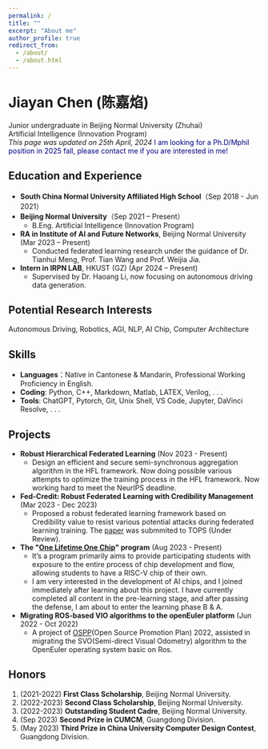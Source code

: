 ```yaml
---
permalink: /
title: ""
excerpt: "About me"
author_profile: true
redirect_from: 
  - /about/
  - /about.html
---
```


# Jiayan Chen (陈嘉焰)
Junior undergraduate in Beijing Normal University (Zhuhai)<br />
Artificial Intelligence (Innovation Program)<br />
*This page was updated on 25th April, 2024*
<font color="#000080"> I am looking for a Ph.D/Mphil position in 2025 fall, please contact me if you are interested in me! </font>

## Education and Experience

- **South China Normal University Affiliated High School**（Sep 2018 - Jun 2021）
- **Beijing Normal University**（Sep 2021 – Present）
  - B.Eng. Artificial Intelligence (Innovation Program)
- **RA in Institute of AI and Future Networks**, Beijing Normal University (Mar 2023 – Present)
  - Conducted federated learning research under the guidance of Dr. Tianhui Meng, Prof. Tian Wang and Prof. Weijia Jia.  
- **Intern in IRPN LAB**, HKUST (GZ) (Apr 2024 – Present)
  - Supervised by Dr. Haoang Li, now focusing on autonomous driving data generation.

## Potential Research Interests
Autonomous Driving, Robotics, AGI, NLP, AI Chip, Computer Architecture

## Skills

- **Languages**：Native in Cantonese & Mandarin, Professional Working Proficiency in English.
- **Coding**: Python, C++, Markdown, Matlab, LATEX, Verilog, . . .
- **Tools**: ChatGPT, Pytorch, Git, Unix Shell, VS Code, Jupyter, DaVinci Resolve, . . .

## Projects

- **Robust Hierarchical Federated Learning** (Nov 2023 - Present)  
  - Design an efficient and secure semi-synchronous aggregation algorithm in the HFL framework. Now doing possible various attempts to optimize the training process in the HFL framework. Now working hard to meet the NeurIPS deadline.
- **Fed-Credit: Robust Federated Learning with Credibility Management** (Mar 2023 - Dec 2023)  
  - Proposed a robust federated learning framework based on Credibility value to resist various potential attacks during federated learning training. The [paper](http://ryan-utopia.com/files/paper_fed_credit.pdf) was submmited to TOPS (Under Review).
- **The "[One Lifetime One Chip](https://ysyx.oscc.cc/)" program**  (Aug 2023 - Present)
  - It’s a program primarily aims to provide participating students with exposure to the entire process of chip development and flow, allowing students to have a RISC-V chip of their own.	
  - I am very interested in the development of AI chips, and I joined immediately after learning about this project. I have currently completed all content in the pre-learning stage, and after passing the defense, I am about to enter the learning phase B & A.
- **Migrating ROS-based VIO algorithms to the openEuler platform** (Jun 2022 - Oct 2022)  
  - A project of [OSPP](https://summer-ospp.ac.cn/ )(Open Source Promotion Plan) 2022, assisted in migrating the SVO(Semi-direct Visual Odometry) algorithm to the OpenEuler operating system basic on Ros.

## Honors

1. (2021-2022) **First Class Scholarship**, Beijing Normal University.
2. (2022-2023) **Second Class Scholarship**, Beijing Normal University.
3. (2022-2023) **Outstanding Student Cadre**, Beijing Normal University.
4. (Sep 2023) **Second Prize in CUMCM**, Guangdong Division.
5. (May 2023) **Third Prize in China University Computer Design Contest**, Guangdong Division.
